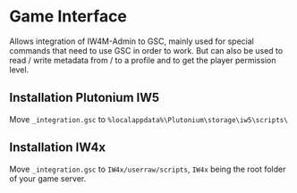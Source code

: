 # Game Interface

Allows integration of IW4M-Admin to GSC, mainly used for special commands that need to use GSC in order to work.
But can also be used to read / write metadata from / to a profile and to get the player permission level.


## Installation Plutonium IW5


Move `_integration.gsc` to `%localappdata%\Plutonium\storage\iw5\scripts\`


## Installation IW4x


Move `_integration.gsc` to `IW4x/userraw/scripts`, `IW4x` being the root folder of your game server.